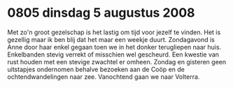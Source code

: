 # 0805 dinsdag 5 augustus 2008
Met zo'n groot gezelschap is het lastig om tijd voor jezelf te vinden. Het is gezellig maar ik ben blij dat het maar een weekje duurt. Zondagavond is Anne door haar enkel gegaan toen we in het donker terugliepen naar huis. Enkelbanden stevig verrekt of misschien wel gescheurd. Een kwestie van rust houden met een stevige zwachtel er omheen. Zondag en gisteren geen uitstapjes ondernomen behalve bezoeken aan de Coöp en de ochtendwandelingen naar zee. Vanochtend gaan we naar Volterra.